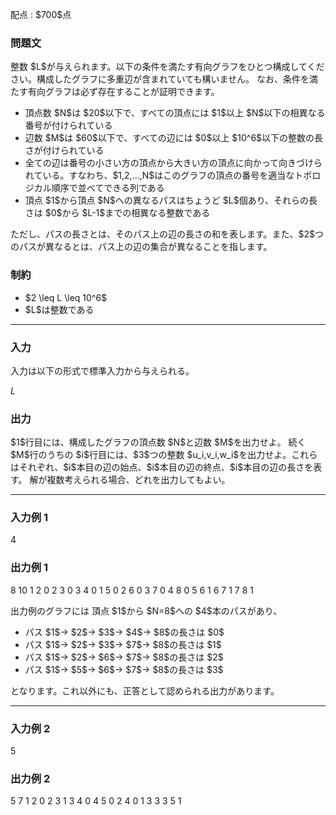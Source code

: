 
<div>

<span>

<span>

<p>
配点 : $700$点
</p>

<div>

<section>

### **問題文**

<p>
整数 $L$が与えられます。以下の条件を満たす有向グラフをひとつ構成してください。構成したグラフに多重辺が含まれていても構いません。
なお、条件を満たす有向グラフは必ず存在することが証明できます。
</p>

<ul>

<li>
頂点数 $N$は $20$以下で、すべての頂点には $1$以上 $N$以下の相異なる番号が付けられている
</li>

<li>
辺数 $M$は $60$以下で、すべての辺には $0$以上 $10^6$以下の整数の長さが付けられている
</li>

<li>
全ての辺は番号の小さい方の頂点から大きい方の頂点に向かって向きづけられている。すなわち、$1,2,...,N$はこのグラフの頂点の番号を適当なトポロジカル順序で並べてできる列である
</li>

<li>
頂点 $1$から頂点 $N$への異なるパスはちょうど $L$個あり、それらの長さは $0$から $L-1$までの相異なる整数である
</li>

</ul>

<p>
ただし、パスの長さとは、そのパス上の辺の長さの和を表します。また、$2$つのパスが異なるとは、パス上の辺の集合が異なることを指します。
</p>

</section>

</div>

<div>

<section>

### **制約**

<ul>

<li>
$2 \leq L \leq 10^6$
</li>

<li>
$L$は整数である
</li>

</ul>

</section>

</div>

---

<div>

<div>

<section>

### **入力**

<p>
入力は以下の形式で標準入力から与えられる。
</p>

<div>

$L$
</div>

</section>

</div>

<div>

<section>

### **出力**

<p>
$1$行目には、構成したグラフの頂点数 $N$と辺数 $M$を出力せよ。
続く $M$行のうちの $i$行目には、$3$つの整数 $u_i,v_i,w_i$を出力せよ。これらはそれぞれ、$i$本目の辺の始点、$i$本目の辺の終点、$i$本目の辺の長さを表す。
解が複数考えられる場合、どれを出力してもよい。
</p>

</section>

</div>

</div>

---

<div>

<section>

### **入力例 1**

<div>

4

</div>

</section>

</div>

<div>

<section>

### **出力例 1**

<div>

8 10
1 2 0
2 3 0
3 4 0
1 5 0
2 6 0
3 7 0
4 8 0
5 6 1
6 7 1
7 8 1

</div>

<p>
出力例のグラフには 頂点 $1$から $N=8$への $4$本のパスがあり、
</p>

<ul>

<li>
パス $1$→ $2$→ $3$→ $4$→ $8$の長さは $0$
</li>

<li>
パス $1$→ $2$→ $3$→ $7$→ $8$の長さは $1$
</li>

<li>
パス $1$→ $2$→ $6$→ $7$→ $8$の長さは $2$
</li>

<li>
パス $1$→ $5$→ $6$→ $7$→ $8$の長さは $3$
</li>

</ul>

<p>
となります。これ以外にも、正答として認められる出力があります。
</p>

</section>

</div>

---

<div>

<section>

### **入力例 2**

<div>

5

</div>

</section>

</div>

<div>

<section>

### **出力例 2**

<div>

5 7
1 2 0
2 3 1
3 4 0
4 5 0
2 4 0
1 3 3
3 5 1

</div>

</section>

</div>

</span>

</span>

</div>
